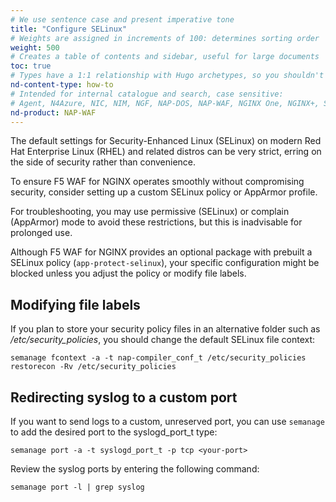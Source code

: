 ```yaml
---
# We use sentence case and present imperative tone
title: "Configure SELinux"
# Weights are assigned in increments of 100: determines sorting order
weight: 500
# Creates a table of contents and sidebar, useful for large documents
toc: true
# Types have a 1:1 relationship with Hugo archetypes, so you shouldn't need to change this
nd-content-type: how-to
# Intended for internal catalogue and search, case sensitive:
# Agent, N4Azure, NIC, NIM, NGF, NAP-DOS, NAP-WAF, NGINX One, NGINX+, Solutions, Unit
nd-product: NAP-WAF
---
```


The default settings for Security-Enhanced Linux (SELinux) on modern Red Hat Enterprise Linux (RHEL) and related distros can be very strict, erring on the side of security rather than convenience.

To ensure F5 WAF for NGINX operates smoothly without compromising security, consider setting up a custom SELinux policy or AppArmor profile. 

For troubleshooting, you may use permissive (SELinux) or complain (AppArmor) mode to avoid these restrictions, but this is inadvisable for prolonged use.

Although F5 WAF for NGINX provides an optional package with prebuilt a SELinux policy (`app-protect-selinux`), your specific configuration might be blocked unless you adjust the policy or modify file labels.

## Modifying file labels

If you plan to store your security policy files in an alternative folder such as _/etc/security_policies_, you should change the default SELinux file context:

```shell
semanage fcontext -a -t nap-compiler_conf_t /etc/security_policies
restorecon -Rv /etc/security_policies
```

## Redirecting syslog to a custom port

If you want to send logs to a custom, unreserved port, you can use `semanage` to add the desired port to the syslogd_port_t type:

```shell
semanage port -a -t syslogd_port_t -p tcp <your-port>
```

Review the syslog ports by entering the following command:

```shell
semanage port -l | grep syslog
```